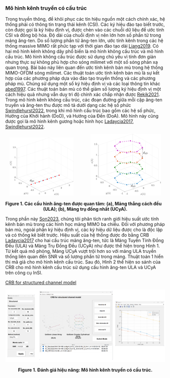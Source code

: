 ### Mô hình kênh truyền có cấu trúc

Trong truyền thông, để khôi phục các tín hiệu nguồn một cách chính xác, hệ thống phải có thông tin trạng thái kênh (CSI). Các ký hiệu đào tạo biết trước, còn được gọi là ký hiệu định vị, được chèn vào các chuỗi dữ liệu để ước tính CSI và đồng bộ hóa. Độ dài của chuỗi định vị nên lớn hơn số phần tử trong mảng ăng-ten. Do số lượng phần tử ăng-ten lớn, ước tính kênh trong các hệ thống massive MIMO rất phức tạp với thời gian đào tạo dài [Liang2019]. Có hai mô hình kênh không dây phổ biến là mô hình không cấu trúc và mô hình cấu trúc. Mô hình không cấu trúc được sử dụng chủ yếu vì tính đơn giản nhưng thực sự không phù hợp cho sóng milimet với một số sóng phản xạ quan trọng. Bài báo này liên quan đến ước tính kênh bán mù trong hệ thống MIMO-OFDM sóng milimet. Các thuật toán ước tính kênh bán mù là sự kết hợp của các phương pháp dựa vào đào tạo truyền thống và các phương pháp mù. Chúng sử dụng một số ký hiệu định vị và các loại thông tin khác [abed1997]. Các thuật toán bán mù có thể giảm số lượng ký hiệu định vị một cách hiệu quả nhưng vẫn duy trì độ chính xác chấp nhận được [Rekik2021]. Trong mô hình kênh không cấu trúc, các đoạn đường giữa mỗi cặp ăng-ten truyền và ăng-ten thu được mô tả dưới dạng các hệ số phức [Swindlehurst2022], trong khi mô hình cấu trúc bao gồm các hệ số phức, Hướng của Khởi hành (DoD), và Hướng của Đến (DoA). Mô hình này cũng được gọi là mô hình kênh gương hoặc hình học [Ladaycia2017], [Swindlehurst2022].

<p float="left" style="text-align-last: center">
  <img src="./assets/img/Outputs/ULA.png" width=40%/>
  <img src="./assets/img/Outputs/UCyA.png" style="margin-left:10%" width=44%/>
</p>
<p style="text-align-last: center">
<b>
Figure 1. Các cấu hình ăng-ten được quan tâm: (a), Mảng thẳng cách đều (ULA); (b), Mảng trụ đồng nhất (UCyA).
</b>
</p>

Trong phần này [Son2023], chúng tôi phân tích ranh giới hiệu suất ước tính kênh bán mù trong các hình học mảng MIMO ba chiều. Đối với phương pháp bán mù, ngoài phần ký hiệu định vị, các ký hiệu dữ liệu được cho là độc lập và có thống kê biết trước. Hiệu suất của hệ thống được đo bằng CRB [Ladaycia2017] cho hai cấu trúc mảng ăng-ten, tức là Mảng Tuyến Tính Đồng Đều (ULA) và Mảng Trụ Đồng Đều (UCyA) như được thể hiện trong Hình 1. Từ kết quả mô phỏng, Mảng UCyA vượt trội hơn so với mảng ULA truyền thống liên quan đến SNR và số lượng phần tử trong mảng. Thuật toán 1 hiển thị mã giả cho mô hình kênh cấu trúc. Sau đó, Hình 2 thể hiện so sánh của CRB cho mô hình kênh cấu trúc sử dụng cấu hình ăng-ten ULA và UCyA trên công cụ InSI.

[CRB for structured channel model](../../../../pseudo/CRB_SI_Structured.md ':include :type=code algorithm')

<p style="text-align-last: center">
<img src="./assets/img/Outputs/InSI_SI_Structured.png">
</p>
<p style="text-align-last: center">
<b>
Figure 1. Đánh giá hiệu năng: Mô hình kênh truyền có cấu trúc.
</b>
</p>


[Liang2019]: https://ieeexplore.ieee.org/document/8807374
[Kay1993]: https://dl.acm.org/doi/abs/10.5555/151045
[Ladaycia2017]: https://ieeexplore.ieee.org/abstract/document/7956173
[Garro2020]: https://ieeexplore.ieee.org/document/9040540
[Menni2012]: https://ieeexplore.ieee.org/abstract/document/6094230
[abed1997]: https://ieeexplore.ieee.org/abstract/document/622507/
[Rekik2021]: https://ieeexplore.ieee.org/document/9723265/
[Son2023]: https://dohaison.github.io/assets/pdf/2023_SSP.pdf
[Swindlehurst2022]: https://ieeexplore.ieee.org/document/9771077